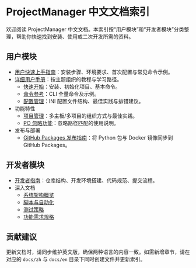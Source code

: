 # ProjectManager 中文文档索引

欢迎阅读 ProjectManager 中文文档。本索引按“用户模块”和“开发者模块”分类整理，帮助你快速找到安装、使用或二次开发所需的资料。

## 用户模块

- [用户快速上手指南](./user/README.md)：安装步骤、环境要求、首次配置与常见命令示例。
- [详细用户手册](./user-guide/README.md)：按主题组织的教程与学习路径。
  - [快速开始](./user-guide/getting-started.md)：安装、初始化项目、基本命令。
  - [命令参考](./user-guide/command-reference.md)：CLI 全量命令及示例。
  - [配置管理](./user-guide/configuration.md)：INI 配置文件结构、最佳实践与排错建议。
- 功能特性
  - [项目管理](./features/project-management.md)：多主板/多项目的组织方式与最佳实践。
  - [PO 忽略功能](./features/po-ignore-feature.md)：忽略路径匹配的使用说明。
- 发布与部署
  - [GitHub Packages 发布指南](./deployment/github-packages.md)：将 Python 包与 Docker 镜像同步到 GitHub Packages。

## 开发者模块

- [开发者指南](./developer/README.md)：仓库结构、开发环境搭建、代码规范、提交流程。
- 深入文档
  - [系统架构概览](./development/architecture.md)
  - [脚本与自动化](./development/scripts.md)
  - [测试策略](./development/testing.md)
  - [功能需求规格](./requirements/requirements.md)

## 贡献建议

更新文档时，请同步维护英文版，确保两种语言的内容一致。如需新增章节，请在对应的 `docs/zh` 与 `docs/en` 目录下同时创建文件并更新索引。

